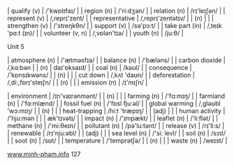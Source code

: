 | qualify (v)      | /'kwɒlɪfaɪ/        |
| region (n)       | /'ri:dʒən/         |
| relation (n)     | /rɪ'leɪʃən/        |
| represent (v)    | /,reprɪ'zent/      |
| representative   | /,reprɪ'zentətɪv/  |
| (n)              |                    |
| strengthen (v)   | /'streŋkθn/        |
| support (v)      | /sə'pɔ:t/          |
| take part (in)   | /,teɪk 'pɑ:t (ɪn)/ |
| volunteer (v, n) | /,vɒlən'tɪə/       |
| youth (n)        | /ju:θ/             |

Unit 5

| atmosphere (n)   | /'ætməsfɪə/        |
| balance (n)      | /'bæləns/          |
| carbon dioxide   | /,kɑ:bən           |
| (n)              | daɪ'ɒksaɪd/        |
| coal (n)         | /kəʊl/             |
| consequence      | /'kɒnsɪkwəns/      |
| (n)              |                    |
| cut down         | /,kʌt 'daʊn/       |
| deforestation    | /,di:,fɒrɪ'steɪʃn/ |
| (n)              |                    |
| emission (n)     | /ɪ'mɪʃn/           |

| environment      | /ɪn'vaɪrənmənt/    |
| (n)              |                    |
| farming (n)      | /'fɑ:mɪŋ/          |
| farmland (n)     | /'fɑ:mlænd/        |
| fossil fuel (n)  | /'fɒsl fju:əl/     |
| global warming   | /,gləʊbl 'wɔ:mɪŋ/  |
| (n)              |                    |
| heat-trapping    | /hi:t 'træpɪŋ/     |
| (adj)            |                    |
| human activity   | /'hju:mən          |
|                  | æk'tɪvətɪ/         |
| impact (n)       | /'ɪmpækt/          |
| leaflet (n)      | /'li:flət/         |
| methane (n)      | /'mi:θeɪn/         |
| pollutant (n)    | /pə'lu:tənt/       |
| release (v)      | /rɪ'li:s/          |
| renewable        | /rɪ'nju:əbl/       |
| (adj)            |                    |
| sea level (n)    | /'si: levl/        |
| soil (n)         | /sɔɪl/             |
| soot (n)         | /sʊt/              |
| temperature      | /'temprətʃə/       |
| (n)              |                    |
| waste (n)        | /weɪst/            |

www.minh-pham.info
127